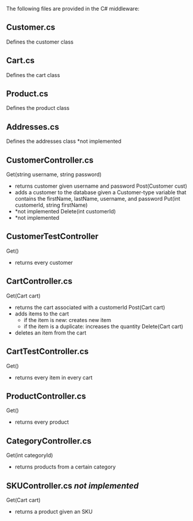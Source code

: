 The following files are provided in the C# middleware:

## Customer.cs
Defines the customer class

## Cart.cs
Defines the cart class

## Product.cs
Defines the product class

## Addresses.cs
Defines the addresses class *not implemented

## CustomerController.cs
Get(string username, string password)
- returns customer given username and password
Post(Customer cust)
- adds a customer to the database given a Customer-type variable that contains the firstName, lastName, username, and password
Put(int customerId, string firstName)
- *not implemented
Delete(int customerId)
- *not implemented

## CustomerTestController
Get()
- returns every customer

## CartController.cs
Get(Cart cart)
- returns the cart associated with a customerId
Post(Cart cart)
- adds items to the cart
    - if the item is new: creates new item
    - if the item is a duplicate: increases the quantity
Delete(Cart cart)
- deletes an item from the cart 

## CartTestController.cs
Get()
- returns every item in every cart

## ProductController.cs
Get()
- returns every product

## CategoryController.cs
Get(int categoryId)
- returns products from a certain category

## SKUController.cs *not implemented*
Get(Cart cart)
- returns a product given an SKU


